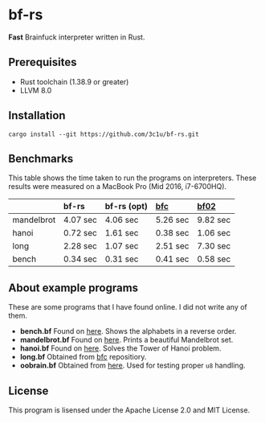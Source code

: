 # bf-rs

**Fast** Brainfuck interpreter written in Rust.

## Prerequisites

* Rust toolchain (1.38.9 or greater)
* LLVM 8.0

## Installation

```console
cargo install --git https://github.com/3c1u/bf-rs.git
```

## Benchmarks

This table shows the time taken to run the programs on interpreters. These results were measured on a MacBook Pro (Mid 2016, i7-6700HQ).

| | bf-rs | bf-rs (opt) | [bfc](https://github.com/barracks510/bfc) | [bf02](https://github.com/3c1u/bf-interpreter) |
|:--|:-|:-|:-|:--|
|mandelbrot| 4.07 sec | 4.06 sec | 5.26 sec | 9.82 sec |
|hanoi     | 0.72 sec | 1.61 sec | 0.38 sec | 1.06 sec |
|long      | 2.28 sec | 1.07 sec | 2.51 sec | 7.30 sec |
|bench     | 0.34 sec | 0.31 sec | 0.41 sec | 0.58 sec |

## About example programs

These are some programs that I have found online. I did not write any of them.

* **bench.bf** Found on [here](https://github.com/kostya/benchmarks/tree/master/brainfuck). Shows the alphabets in a reverse order.
* **mandelbrot.bf** Found on [here](https://github.com/kostya/benchmarks/tree/master/brainfuck). Prints a beautiful Mandelbrot set.
* **hanoi.bf** Found on [here](https://github.com/fabianishere/brainfuck/blob/master/examples/hanoi.bf). Solves the Tower of Hanoi problem.
* **long.bf** Obtained from [bfc](https://github.com/barracks510/bfc) repositiory.
* **oobrain.bf** Obtained from [here](https://github.com/Borisvl/brainfuck/blob/master/src/test/resources/bf/oobrain.b). Used for testing proper `u8` handling.

## License

This program is lisensed under the Apache License 2.0 and MIT License.
